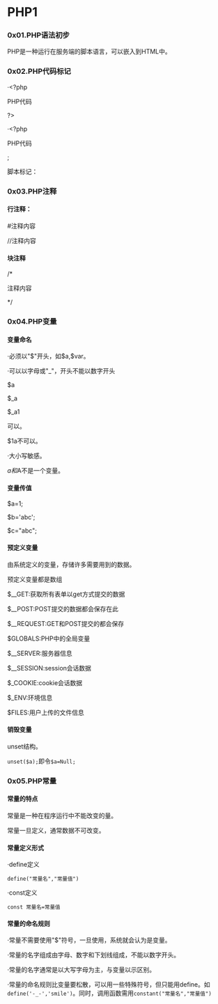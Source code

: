 # PHP1

### 0x01.PHP语法初步

PHP是一种运行在服务端的脚本语言，可以嵌入到HTML中。

### 0x02.PHP代码标记

·<?php

  PHP代码

 ?>



·<?php

 PHP代码

;

<!--#php每句末尾需要有";"，与C语言类似。-->

<!--#php代码可以没有"?>",只要末尾有分号即可。-->



脚本标记：

<script language="php">
    php代码
    ;
</script>



### 0x03.PHP注释

#### 行注释：

#注释内容

//注释内容

#### 块注释

/*

注释内容

*/



### 0x04.PHP变量

#### 变量命名

·必须以"$"开头，如$a,$var。

·可以以字母或"_"，开头不能以数字开头

 $a

$_a

$_a1

可以。

$1a不可以。

·大小写敏感。

$a和$A不是一个变量。

#### 变量传值

$a=1;

$b='abc';

$c="abc";

<!--字符串部分后面会详细讲-->

#### 预定义变量

由系统定义的变量，存储许多需要用到的数据。

预定义变量都是数组

$__GET:获取所有表单以get方式提交的数据

$__POST:POST提交的数据都会保存在此

$__REQUEST:GET和POST提交的都会保存

$GLOBALS:PHP中的全局变量

$__SERVER:服务器信息

$__SESSION:session会话数据

$_COOKIE:cookie会话数据

$_ENV:环境信息

$FILES:用户上传的文件信息

#### 销毁变量

unset结构。

`unset($a);`即令`$a=Null;`



### 0x05.PHP常量

#### 常量的特点

常量是一种在程序运行中不能改变的量。

常量一旦定义，通常数据不可改变。

#### 常量定义形式

·define定义

`define("常量名","常量值")`

·const定义

`const 常量名=常量值`

#### 常量的命名规则

·常量不需要使用"$"符号，一旦使用，系统就会认为是变量。

·常量的名字组成由字母、数字和下划线组成，不能以数字开头。

·常量的名字通常是以大写字母为主，与变量以示区别。

·常量的命名规则比变量要松散，可以用一些特殊符号，但只能用define。如`define('-_-','smile')`。同时，调用函数需用`constant("常量名","常量值")`



<!--说明：常量和变量的使用-->

<!--1、凡是数据会可能变化的，用变量。-->

<!--2、数据不一定会变的，可以使用常量或变量（尽量用变量）-->

<!--3、数据都不允许被修改的，一定用变量。-->

